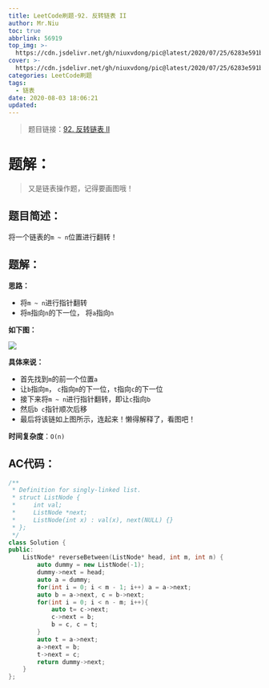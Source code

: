 ```yaml
---
title: LeetCode刷题-92. 反转链表 II
author: Mr.Niu
toc: true
abbrlink: 56919
top_img: >-
  https://cdn.jsdelivr.net/gh/niuxvdong/pic@latest/2020/07/25/6283e591b36a3c002dbb019a33a87ee6.png
cover: >-
  https://cdn.jsdelivr.net/gh/niuxvdong/pic@latest/2020/07/25/6283e591b36a3c002dbb019a33a87ee6.png
categories: LeetCode刷题
tags:
  - 链表
date: 2020-08-03 18:06:21
updated:
---
```






> 题目链接：[92. 反转链表 II](https://leetcode-cn.com/problems/reverse-linked-list-ii/)



# 题解：



> 又是链表操作题，记得要画图哦！



## 题目简述：



将一个链表的`m ~ n`位置进行翻转！





## 题解：



**思路：**

- 将`m ~ n`进行指针翻转
- 将`m`指向`n`的下一位， 将`a`指向`n`



**如下图：**



![](https://cdn.jsdelivr.net/gh/niuxvdong/pic@latest/2020/08/03/20f1752170e4257c6804c9349844c55c.png)



**具体来说：**

- 首先找到`m`的前一个位置`a`
- 让`b`指向`m`， `c`指向`m`的下一位，`t`指向`c`的下一位
- 接下来将`m ~ n`进行指针翻转，即让`c`指向`b`
- 然后`b c`指针顺次后移
- 最后将该链如上图所示，连起来！懒得解释了，看图吧！





**时间复杂度**：`O(n)`

## AC代码：



```c++
/**
 * Definition for singly-linked list.
 * struct ListNode {
 *     int val;
 *     ListNode *next;
 *     ListNode(int x) : val(x), next(NULL) {}
 * };
 */
class Solution {
public:
    ListNode* reverseBetween(ListNode* head, int m, int n) {
        auto dummy = new ListNode(-1);
        dummy->next = head;
        auto a = dummy;
        for(int i = 0; i < m - 1; i++) a = a->next;
        auto b = a->next, c = b->next;
        for(int i = 0; i < n - m; i++){
            auto t= c->next;
            c->next = b;
            b = c, c = t;
        }
        auto t = a->next;
        a->next = b;
        t->next = c;
        return dummy->next;
    }
};
```



